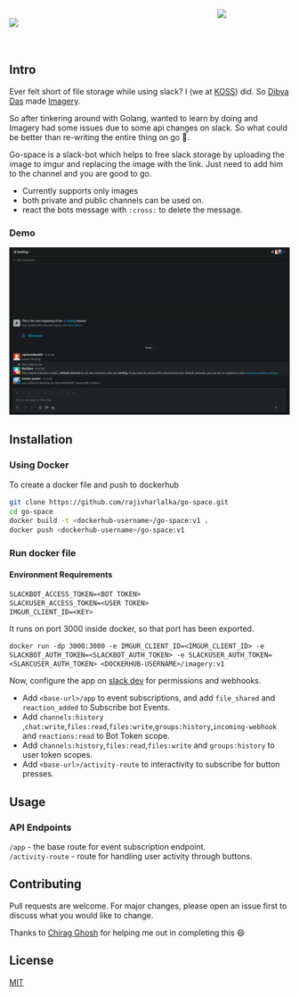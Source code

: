 <div style="display:">
<img src="https://user-images.githubusercontent.com/68731551/172775031-d03a41f5-9257-4f1f-8574-850cade5cfce.png" align="right" width="130"/>

<img src="https://i.imgur.com/QfzJE9r.png" align="left" width="400" />
</div>

<br><br><br>

## Intro
Ever felt short of file storage while using slack? I (we at [KOSS](https://kossiitkgp.org)) did. So [Dibya Das](https://github.com/dibyadas) made [Imagery](https://github.com/dibyadas/imagery). 

So after tinkering around with Golang, wanted to learn by doing and Imagery had some issues due to some api changes on slack. So what could be better than re-writing the entire thing on go :rocket:.

Go-space is a slack-bot which helps to free slack storage by uploading the image to imgur and replacing the image with the link. Just need to add him to the channel and you are good to go.
- Currently supports only images
- both private and public channels can be used on.
- react the bots message with `:cross:` to delete the message.

### Demo

![demo](./assets/demo.gif)

## Installation

### Using Docker
To create a docker file and push to dockerhub
```bash
git clone https://github.com/rajivharlalka/go-space.git
cd go-space
docker build -t <dockerhub-username>/go-space:v1 .
docker push <dockerhub-username>/go-space:v1
```

### Run docker file
#### Environment Requirements
```
SLACKBOT_ACCESS_TOKEN=<BOT TOKEN>
SLACKUSER_ACCESS_TOKEN=<USER TOKEN>
IMGUR_CLIENT_ID=<KEY>
```
It runs on port 3000 inside docker, so that port has been exported.
```
docker run -dp 3000:3000 -e IMGUR_CLIENT_ID=<IMGUR_CLIENT_ID> -e SLACKBOT_AUTH_TOKEN=<SLACKBOT_AUTH_TOKEN> -e SLACKUSER_AUTH_TOKEN=<SLAKCUSER_AUTH_TOKEN> <DOCKERHUB-USERNAME>/imagery:v1
```

Now, configure the app on [slack dev](https://api.slack.com/) for permissions and webhooks.

- Add `<base-url>/app` to event subscriptions, and add `file_shared` and `reaction_added` to Subscribe bot Events.
- Add `channels:history` ,`chat:write`,`files:read`,`files:write`,`groups:history`,`incoming-webhook` and `reactions:read` to Bot Token scope.
- Add `channels:history`,`files:read`,`files:write` and `groups:history` to user token scopes.
- Add `<base-url>/activity-route` to interactivity to subscribe for button presses.

## Usage

### API Endpoints

`/app` - the base route for event subscription endpoint.<br>
`/activity-route` - route for handling user activity through buttons.

## Contributing
Pull requests are welcome. For major changes, please open an issue first to discuss what you would like to change.

Thanks to [Chirag Ghosh](https://github.com/chirag-ghosh) for helping me out in completing this :smile:

## License
[MIT](https://choosealicense.com/licenses/mit/)